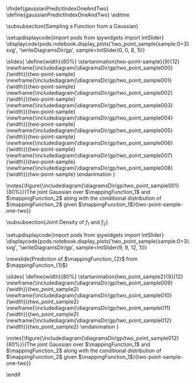 \ifndef{gaussianPredictIndexOneAndTwo}
\define{gaussianPredictIndexOneAndTwo}
\editme

\subsubsection{Sampling a Function from a Gaussian}

\setupdisplaycode{import pods
from ipywidgets import IntSlider}
\displaycode{pods.notebook.display_plots('two_point_sample{sample:0>3}.svg', 
                            '\writeDiagramsDir/gp', 
							sample=IntSlider(0, 0, 8, 1))}

\slides{
\define{width}{80%}
\startanimation{two-point-sample}{9}{12}
\newframe{\includediagram{\diagramsDir/gp/two_point_sample000}{\width}}{two-point-sample}
\newframe{\includediagram{\diagramsDir/gp/two_point_sample001}{\width}}{two-point-sample}
\newframe{\includediagram{\diagramsDir/gp/two_point_sample002}{\width}}{two-point-sample}
\newframe{\includediagram{\diagramsDir/gp/two_point_sample003}{\width}}{two-point-sample}
\newframe{\includediagram{\diagramsDir/gp/two_point_sample004}{\width}}{two-point-sample}
\newframe{\includediagram{\diagramsDir/gp/two_point_sample005}{\width}}{two-point-sample}
\newframe{\includediagram{\diagramsDir/gp/two_point_sample006}{\width}}{two-point-sample}
\newframe{\includediagram{\diagramsDir/gp/two_point_sample007}{\width}}{two-point-sample}
\newframe{\includediagram{\diagramsDir/gp/two_point_sample008}{\width}}{two-point-sample}
\endanimation
}

\notes{\figure{\includediagram{\diagramsDir/gp/two_point_sample001}{80%}}{The joint Gaussian over $\mappingFunction_1$ and $\mappingFunction_2$ along with the conditional distribution of $\mappingFunction_2$ given $\mappingFunction_1$}{two-point-sample-one-two}}


\subsubsection{Joint Density of $f_1$ and $f_2$}

\setupdisplaycode{import pods
from ipywidgets import IntSlider}
\displaycode{pods.notebook.display_plots('two_point_sample{sample:0>3}.svg', 
                            '\writeDiagramsDir/gp', 
							sample=IntSlider(9, 9, 12, 1))}

\newslide{Prediction of $\mappingFunction_{2}$ from $\mappingFunction_{1}$}

\slides{
\define{width}{80%}
\startanimation{two_point_sample2}{9}{12}
\newframe{\includediagram{\diagramsDir/gp/two_point_sample009}{\width}}{two_point_sample2}
\newframe{\includediagram{\diagramsDir/gp/two_point_sample010}{\width}}{two_point_sample2}
\newframe{\includediagram{\diagramsDir/gp/two_point_sample011}{\width}}{two_point_sample2}
\newframe{\includediagram{\diagramsDir/gp/two_point_sample012}{\width}}{two_point_sample2}
\endanimation
}

\notes{\figure{\includediagram{\diagramsDir/gp/two_point_sample012}{80%}}{The joint Gaussian over $\mappingFunction_1$ and $\mappingFunction_2$ along with the conditional distribution of $\mappingFunction_2$ given $\mappingFunction_1$}{two-point-sample-one-two}}

\endif
